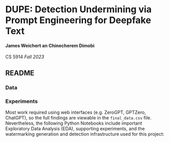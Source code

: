 # DUPE: Detection Undermining via Prompt Engineering for Deepfake Text
#### James Weichert an Chinecherem Dimobi
CS 5914 _Fall 2023_


## README

### Data

### Experiments

Most work required using web interfaces (e.g. ZeroGPT, GPTZero, ChatGPT), so the full findings are viewable in the `final_data.csv` file. Nevertheless, the following Python Notebooks include important Exploratory Data Analysis (EDA), supporting experiments, and the watermarking generation and detection infrastructure used for this project: 
